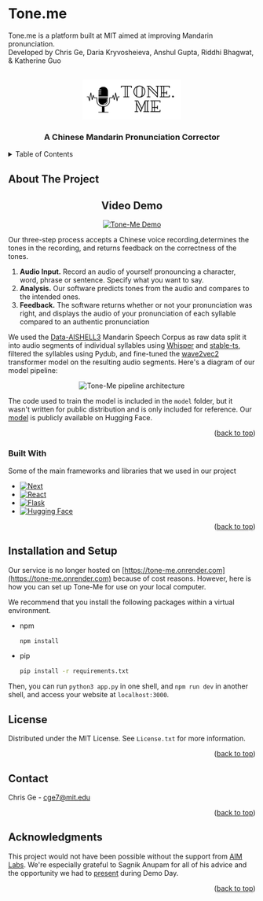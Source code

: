 # Tone.me
Tone.me is a platform built at MIT aimed at improving Mandarin pronunciation.
<br>
Developed by Chris Ge, Daria Kryvosheieva, Anshul Gupta, Riddhi Bhagwat, & Katherine Guo


<!-- PROJECT LOGO -->
<br />
<div align="center">
  <a href="https://github.com/tone-me/tone-me">
    <img src="public/images/logo.png" alt="Logo" width="200" height="80">
  </a>

  <h3 align="center">A Chinese Mandarin Pronunciation Corrector</h3>
</div>



<!-- TABLE OF CONTENTS -->
<details>
  <summary>Table of Contents</summary>
  <ol>
    <li>
      <a href="#about-the-project">About The Project</a>
      <ul>
        <li><a href="#built-with">Built With</a></li>
      </ul>
    </li>
    <li>
      <a href="#installation-and-setup">Installation and Setup</a>
    </li>
    <li><a href="#license">License</a></li>
    <li><a href="#contact">Contact</a></li>
    <li><a href="#acknowledgments">Acknowledgments</a></li>
  </ol>
</details>



<!-- ABOUT THE PROJECT -->
## About The Project

<div align="center">
  <h2> Video Demo </h2>
  <a href="https://youtu.be/rbQpK_QUHbY">
    <img src="https://img.youtube.com/vi/rbQpK_QUHbY/0.jpg" alt="Tone-Me Demo" width=800>
  </a>
</div>

Our three-step process accepts a Chinese voice recording,determines the tones in the recording, and returns feedback on the correctness of the tones.

<ol>
  <li> <b>Audio Input.</b> Record an audio of yourself pronouncing a character, word, phrase or sentence. Specify what you want to say.</li>
  <li> <b>Analysis.</b> Our software predicts tones from the audio and compares to the intended ones.</li>
  <li> <b>Feedback.</b> The software returns whether or not your pronunciation was right, and displays the audio of your pronunciation of each syllable compared to an authentic pronunciation</li>
</ol>

We used the [Data-AISHELL3](https://www.openslr.org/93/) Mandarin Speech Corpus as raw data split it into audio segments of individual syllables using [Whisper](https://openai.com/research/whisper) and [stable-ts](https://github.com/jianfch/stable-ts/blob/main/README.md), filtered the syllables using Pydub, and fine-tuned the [wave2vec2](https://huggingface.co/docs/transformers/model_doc/wav2vec2) transformer model on the resulting audio segments. Here's a diagram of our model pipeline:

<div align="center">
  <img src="https://github.com/tone-me/tone-me/assets/88895223/84dd58d6-7c57-4675-9d21-b2c5831b4843" alt="Tone-Me pipeline architecture">
</div>

The code used to train the model is included in the ```model``` folder, but it wasn't written for public distribution and is only included for reference. Our [model](https://huggingface.co/cge7/wav2vec2-base-version3) is publicly available on Hugging Face.  

<p align="right">(<a href="#readme-top">back to top</a>)</p>



### Built With

Some of the main frameworks and libraries that we used in our project

* [![Next][Next.js]][Next-url]
* [![React][React.js]][React-url]
* [![Flask][Flask.com]][Flask-url]
* [![Hugging Face][HuggingFace.com]][HuggingFace-url]

<p align="right">(<a href="#readme-top">back to top</a>)</p>


<!-- INSTALLATION AND SETUP -->
## Installation and Setup 

Our service is no longer hosted on [https://tone-me.onrender.com](https://tone-me.onrender.com) because of cost reasons. However, here is how you can set up Tone-Me for use on your local computer. 

We recommend that you install the following packages within a virtual environment. 
* npm
  ```sh
  npm install
  ```
* pip
  ```sh
  pip install -r requirements.txt
  ```

Then, you can run ```python3 app.py``` in one shell, and ```npm run dev``` in another shell, and access your website at ```localhost:3000```. 

<!-- LICENSE -->
## License

Distributed under the MIT License. See `License.txt` for more information.

<p align="right">(<a href="#readme-top">back to top</a>)</p>

<!-- CONTACT -->
## Contact

Chris Ge - cge7@mit.edu


<p align="right">(<a href="#readme-top">back to top</a>)</p>



<!-- ACKNOWLEDGMENTS -->
## Acknowledgments

This project would not have been possible without the support from [AIM Labs](https://www.ai-at-mit.com/labs). We're especially grateful to Sagnik Anupam for all of his advice and the opportunity we had to [present](https://docs.google.com/presentation/d/1zpF4ZCvgt_rvDgFS2yuanvwExa79vGbWYwujscRgT-8/edit?usp=sharing) during Demo Day.

<p align="right">(<a href="#readme-top">back to top</a>)</p>



<!-- MARKDOWN LINKS & IMAGES -->
<!-- https://www.markdownguide.org/basic-syntax/#reference-style-links -->

[Next.js]: https://img.shields.io/badge/next.js-000000?style=for-the-badge&logo=nextdotjs&logoColor=white
[Next-url]: https://nextjs.org/
[HuggingFace.com]: https://img.shields.io/badge/%F0%9F%A4%97%20Hugging%20Face-black?style=for-the-badge
[HuggingFace-url]: https://huggingface.co/
[React.js]: https://img.shields.io/badge/React-20232A?style=for-the-badge&logo=react&logoColor=61DAFB
[React-url]: https://reactjs.org/
[Flask.com]: https://img.shields.io/badge/flask-black?style=for-the-badge&logo=flask&logoColor=FFFFFF
[Flask-url]: https://flask.palletsprojects.com/en/3.0.x/
